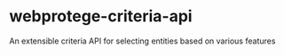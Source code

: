 # webprotege-criteria-api
An extensible criteria API for selecting entities based on various features
